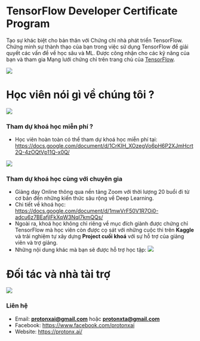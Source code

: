 # TensorFlow Developer Certificate Program 
Tạo sự khác biệt cho bản thân với Chứng chỉ nhà phát triển TensorFlow. Chứng minh sự thành thạo của bạn trong việc sử dụng TensorFlow để giải quyết các vấn đề về học sâu và ML. Được công nhận cho các kỹ năng của bạn và tham gia Mạng lưới chứng chỉ trên trang chủ của [TensorFlow](https://www.tensorflow.org/certificate).

![](https://imgur.com/epYhmw0.png)

# Học viên nói gì về chúng tôi ?

![](https://imgur.com/v8cqfT9.png)

### Tham dự khoá học miễn phí ?

- Học viên hoàn toàn có thể tham dự khoá học miễn phí tại: https://docs.google.com/document/d/1CrKIH_XOzegVo6pH6P2XJmHcrt2Q-4zOQtVp11Q-x0Q/

![](https://imgur.com/77aRNCc.png)

### Tham dự khoá học cùng với chuyên gia 

- Giảng dạy Online thông qua nền tảng Zoom với thời lượng 20 buổi đi từ cơ bản đến những kiến thức sâu rộng về Deep Learning. 
- Chi tiết về khoá học: https://docs.google.com/document/d/1mwVrF50V1R7Oi0-adcu6z7BEafjlFkXqW3NqI7kmQQs/
- Ngoài ra, khoá học không chỉ riêng về mục đích giành được chứng chỉ TensorFlow mà học viên còn được cọ sát với những cuộc thi trên **Kaggle** và trải nghiệm tự xây dựng **Project cuối khoá** với sự hỗ trợ của giảng viên và trợ giảng.
- Những nội dung khác mà bạn sẽ được hỗ trợ học tập:
![](https://imgur.com/E01iXBk.png)

# Đối tác và nhà tài trợ 

![](https://imgur.com/JSEGOhX.png)

### Liên hệ 

- Email: **protonxai@gmail.com** hoặc **protonxta@gmail.com**
- Facebook: https://www.facebook.com/protonxai
- Website: https://protonx.ai/

